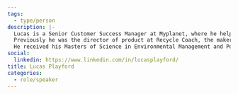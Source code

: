 ```yaml
---
tags:
  - type/person
description: |-
  Lucas is a Senior Customer Success Manager at Myplanet, where he helps global brands leverage the power of analytics to optimize web, mobile, and voice experiences.
  Previously he was the director of product at Recycle Coach, the makers of a suite of intuitive digital tools and print solutions, that help make waste management and recycling education accessible to everyone.
  He received his Masters of Science in Environmental Management and Policy from the International Institute for Industrial Environmental Economics (IIIEE) at Lund University, Sweden
social:
  linkedin: https://www.linkedin.com/in/lucasplayford/
title: Lucas Playford
categories:
  - role/speaker
---
```

